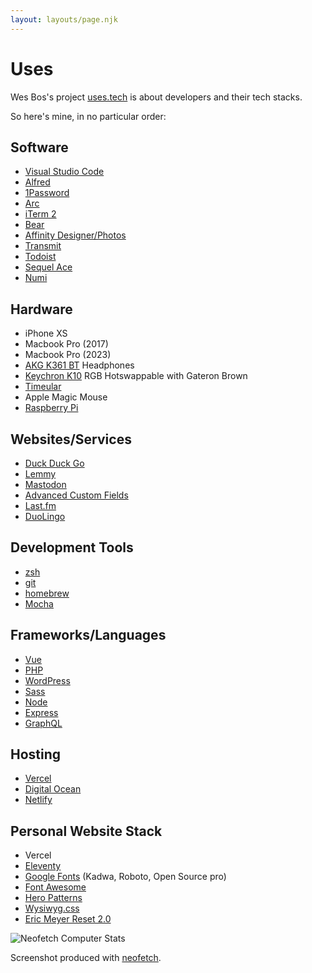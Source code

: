 ```yaml
---
layout: layouts/page.njk
---
```


# Uses

Wes Bos's project [uses.tech](https://uses.tech) is about developers and their tech stacks.

So here's mine, in no particular order:

## Software

- [Visual Studio Code](https://code.visualstudio.com/)
- [Alfred](https://www.alfredapp.com/)
- [1Password](https://1password.com/)
- [Arc](https://arc.net/)
- [iTerm 2](https://iterm2.com/)
- [Bear](https://bear.app/)
- [Affinity Designer/Photos](https://affinity.serif.com/)
- [Transmit](https://www.panic.com/transmit/)
- [Todoist](https://todoist.com/)
- [Sequel Ace](https://sequelace.com/)
- [Numi](https://numi.app/)

## Hardware

- iPhone XS
- Macbook Pro (2017)
- Macbook Pro (2023)
- [AKG K361 BT](https://www.akg.com/Headphones/Professional%20Headphones/K361-.html) Headphones
- [Keychron K10](https://www.keychron.com/collections/normal-profile-keyboards/products/keychron-k10-wireless-mechanical-keyboard?variant=39426676293721) RGB Hotswappable with Gateron Brown
- [Timeular](https://timeular.com/)
- Apple Magic Mouse
- [Raspberry Pi](https://www.raspberrypi.org/)

## Websites/Services

- [Duck Duck Go](https://duckduckgo.com/)
- [Lemmy](https://join-lemmy.org)
- [Mastodon](https://joinmastodon.org)
- [Advanced Custom Fields](https://advancedcustomfields.com)
- [Last.fm](https://last.fm)
- [DuoLingo](https://duolingo.com)

## Development Tools

- [zsh](https://ohmyz.sh/)
- [git](https://git-scm.com/)
- [homebrew](https://brew.sh/)
- [Mocha](https://mochajs.org/)

## Frameworks/Languages

- [Vue](https://vuejs.org/)
- [PHP](https://www.php.net/)
- [WordPress](https://wordpress.org)
- [Sass](https://sass-lang.com/)
- [Node](https://nodejs.org/)
- [Express](https://expressjs.com/)
- [GraphQL](https://graphql.org/)

## Hosting

- [Vercel](https://vercel.com/)
- [Digital Ocean](https://digitalocean.com)
- [Netlify](https://netlify.com)

## Personal Website Stack

- Vercel
- [Eleventy](https://www.11ty.dev/)
- [Google Fonts](https://fonts.google.com) (Kadwa, Roboto, Open Source pro)
- [Font Awesome](https://fontawesome.com)
- [Hero Patterns](https://www.heropatterns.com/)
- [Wysiwyg.css](https://jgthms.com/wysiwyg.css/)
- [Eric Meyer Reset 2.0](https://cssreset.com/scripts/eric-meyer-reset-css/)

![Neofetch Computer Stats](/img/neofetch.png "a screenshot of terminal output showcasing my computer's stats from the terminal command 'neofetch'")

Screenshot produced with [neofetch](https://github.com/dylanaraps/neofetch).
